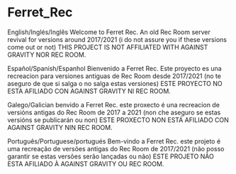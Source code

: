 # Ferret_Rec

English/Inglés/Inglês
Welcome to Ferret Rec. An old Rec Room server revival for versions around 2017/2021 (i do not assure you if these versions come out or not)
THIS PROJECT IS NOT AFFILIATED WITH AGAINST GRAVITY NOR REC ROOM.

Español/Spanish/Espanhol
Bienvenido a Ferret Rec. Este proyecto es una recreacion para versiones antiguas de Rec Room desde 2017/2021 (no te aseguro de que si salga o no salga estas versiones)
ESTE PROYECTO NO ESTA AFILIADO CON AGAINST GRAVITY NI REC ROOM.

Galego/Galician
benvido a Ferret Rec. este proxecto é una recreacion de versións antigas do Rec Room de 2017 a 2021 (non che aseguro se estas versións se publicarán ou non)
ESTE PROXECTO NON ESTÁ AFILIADO CON AGAINST GRAVITY NIN REC ROOM.

Português/Portuguese/portugués
Bem-vindo a Ferret Rec. este projeto é uma recreação de versões antigas do Rec Room de 2017/2021 (não posso garantir se estas versões serão lançadas ou não)
ESTE PROJETO NÃO ESTA AFILIADO À AGAINST GRAVITY OU REC ROOM.
